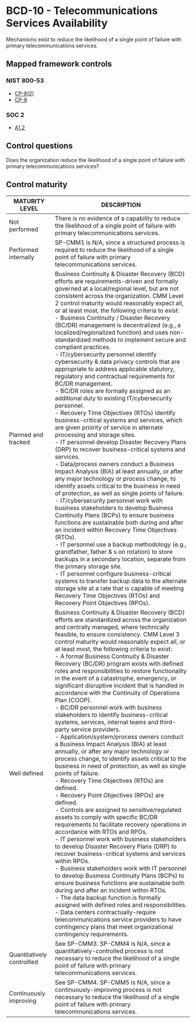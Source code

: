 # BCD-10 - Telecommunications Services Availability
Mechanisms exist to reduce the likelihood of a single point of failure with primary telecommunications services.
## Mapped framework controls
### NIST 800-53
- [CP-8(2)](../nist80053/cp-8-2.md)
- [CP-8](../nist80053/cp-8.md)
### SOC 2
- [A1.2](../soc2/a12.md)
## Control questions
Does the organization reduce the likelihood of a single point of failure with primary telecommunications services?
## Control maturity
|       MATURITY LEVEL       |                                                                                                                                                                                                                                                                                                                                                                                                                                                                                                                                                                                                                                                                                                                                                                                                                                                                                                                                                                                  DESCRIPTION                                                                                                                                                                                                                                                                                                                                                                                                                                                                                                                                                                                                                                                                                                                                                                                                                                                                                                                                                                                   |
|----------------------------|--------------------------------------------------------------------------------------------------------------------------------------------------------------------------------------------------------------------------------------------------------------------------------------------------------------------------------------------------------------------------------------------------------------------------------------------------------------------------------------------------------------------------------------------------------------------------------------------------------------------------------------------------------------------------------------------------------------------------------------------------------------------------------------------------------------------------------------------------------------------------------------------------------------------------------------------------------------------------------------------------------------------------------------------------------------------------------------------------------------------------------------------------------------------------------------------------------------------------------------------------------------------------------------------------------------------------------------------------------------------------------------------------------------------------------------------------------------------------------------------------------------------------------------------------------------------------------------------------------------------------------------------------------------------------------------------------------------------------------------------------------------------------------------------------------------------------------------------------------------------------------------------------------------------------------------------------------------------------------|
| Not performed              | There is no evidence of a capability to reduce the likelihood of a single point of failure with primary telecommunications services.                                                                                                                                                                                                                                                                                                                                                                                                                                                                                                                                                                                                                                                                                                                                                                                                                                                                                                                                                                                                                                                                                                                                                                                                                                                                                                                                                                                                                                                                                                                                                                                                                                                                                                                                                                                                                                           |
| Performed internally       | SP-CMM1 is N/A, since a structured process is required to reduce the likelihood of a single point of failure with primary telecommunications services.                                                                                                                                                                                                                                                                                                                                                                                                                                                                                                                                                                                                                                                                                                                                                                                                                                                                                                                                                                                                                                                                                                                                                                                                                                                                                                                                                                                                                                                                                                                                                                                                                                                                                                                                                                                                                         |
| Planned and tracked        | Business Continuity & Disaster Recovery (BCD) efforts are requirements-driven and formally governed at a local/regional level, but are not consistent across the organization. CMM Level 2 control maturity would reasonably expect all, or at least most, the following criteria to exist:<br>- Business Continuity / Disaster Recovery (BC/DR) management is decentralized (e.g., a localized/regionalized function) and uses non-standardized methods to implement secure and compliant practices.<br>- IT/cybersecurity personnel identify cybersecurity & data privacy controls that are appropriate to address applicable statutory, regulatory and contractual requirements for BC/DR management.<br>- BC/DR roles are formally assigned as an additional duty to existing IT/cybersecurity personnel.<br>- Recovery Time Objectives (RTOs) identify business-critical systems and services, which are given priority of service in alternate processing and storage sites.<br>- IT personnel develop Disaster Recovery Plans (DRP) to recover business-critical systems and services.<br>- Data/process owners conduct a Business Impact Analysis (BIA) at least annually, or after any major technology or process change, to identify assets critical to the business in need of protection, as well as single points of failure.<br>- IT/cybersecurity personnel work with business stakeholders to develop Business Continuity Plans (BCPs) to ensure business functions are sustainable both during and after an incident within Recovery Time Objectives (RTOs).<br>- IT personnel use a backup methodology (e.g., grandfather, father & s on rotation) to store backups in a secondary location, separate from the primary storage site.<br>- IT personnel configure business-critical systems to transfer backup data to the alternate storage site at a rate that is capable of meeting Recovery Time Objectives (RTOs) and Recovery Point Objectives (RPOs). |
| Well defined               | Business Continuity & Disaster Recovery (BCD) efforts are standardized across the organization and centrally managed, where technically feasible, to ensure consistency. CMM Level 3 control maturity would reasonably expect all, or at least most, the following criteria to exist:<br>- A formal Business Continuity & Disaster Recovery (BC/DR) program exists with defined roles and responsibilities to restore functionality in the event of a catastrophe, emergency, or significant disruptive incident that is handled in accordance with the Continuity of Operations Plan (COOP).<br>- BC/DR personnel work with business stakeholders to identify business-critical systems, services, internal teams and third-party service providers.<br>- Application/system/process owners conduct a Business Impact Analysis (BIA) at least annually, or after any major technology or process change, to identify assets critical to the business in need of protection, as well as single points of failure.<br>- Recovery Time Objectives (RTOs) are defined.<br>- Recovery Point Objectives (RPOs) are defined.<br>- Controls are assigned to sensitive/regulated assets to comply with specific BC/DR requirements to facilitate recovery operations in accordance with RTOs and RPOs.<br>- IT personnel work with business stakeholders to develop Disaster Recovery Plans (DRP) to recover business-critical systems and services within RPOs.<br>- Business stakeholders work with IT personnel to develop Business Continuity Plans (BCPs) to ensure business functions are sustainable both during and after an incident within RTOs.<br>- The data backup function is formally assigned with defined roles and responsibilities.<br>- Data centers contractually-require telecommunications service providers to have contingency plans that meet organizational contingency requirements.                                                                       |
| Quantitatively controllled | See SP-CMM3. SP-CMM4 is N/A, since a quantitatively-controlled process is not necessary to reduce the likelihood of a single point of failure with primary telecommunications services.                                                                                                                                                                                                                                                                                                                                                                                                                                                                                                                                                                                                                                                                                                                                                                                                                                                                                                                                                                                                                                                                                                                                                                                                                                                                                                                                                                                                                                                                                                                                                                                                                                                                                                                                                                                        |
| Continuously improving     | See SP-CMM4. SP-CMM5 is N/A, since a continuously-improving process is not necessary to reduce the likelihood of a single point of failure with primary telecommunications services.                                                                                                                                                                                                                                                                                                                                                                                                                                                                                                                                                                                                                                                                                                                                                                                                                                                                                                                                                                                                                                                                                                                                                                                                                                                                                                                                                                                                                                                                                                                                                                                                                                                                                                                                                                                           |
